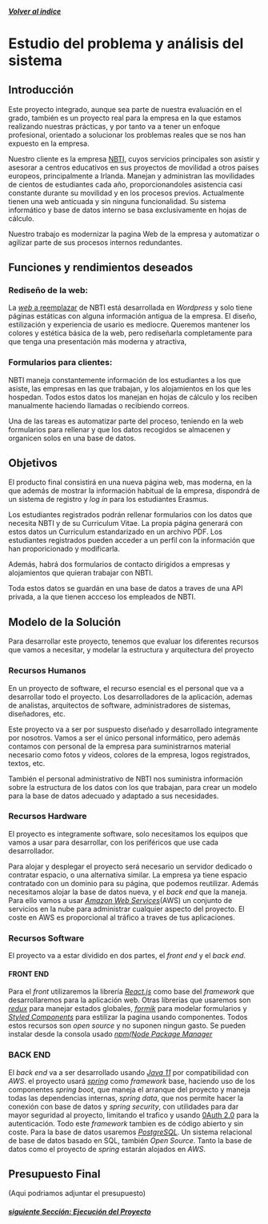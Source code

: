 ##### [Volver al indice](../README.md#índice)

# Estudio del problema y análisis del sistema

## Introducción

Este proyecto integrado, aunque sea parte de nuestra evaluación en el grado, también es un proyecto real para la empresa en la que estamos realizando nuestras prácticas, y por tanto va a tener un enfoque profesional, orientado a solucionar los problemas reales que se nos han expuesto en la empresa.

 Nuestro cliente es la empresa [NBTI](https://nbti.eu/about-us/), cuyos servicios principales son asistir y asesorar a centros educativos en sus proyectos de movilidad a otros paises europeos, principalmente a Irlanda.
 Manejan y administran las movilidades de cientos de estudiantes cada año, proporcionandoles asistencia casi constante durante su movilidad y en los procesos previos. Actualmente tienen una web anticuada y sin ninguna funcionalidad. Su sistema informático y base de datos interno se basa exclusivamente en hojas de cálculo.
 
  Nuestro trabajo es modernizar la pagina Web de la empresa y automatizar o agilizar parte de sus procesos internos redundantes.
 
 ## Funciones y rendimientos deseados
 
 ### Rediseño de la web:
 La [_web_ a reemplazar](https://nbti.eu) de NBTI está desarrollada en _Wordpress_ y solo tiene páginas estáticas con alguna información antigua de la empresa. El diseño, estilización y experiencia de usario es mediocre. Queremos mantener los colores y estética básica de la web, pero rediseñarla completamente para que tenga una presentación más moderna y atractiva,
 
### Formularios para clientes:

NBTI maneja constantemente información de los estudiantes a los que asiste, las empresas en las que trabajan, y los alojamientos en los que les hospedan. Todos estos datos los manejan en hojas de cálculo y los reciben manualmente haciendo llamadas o recibiendo correos.

 Una de las tareas es automatizar parte del proceso, teniendo en la web formularios para rellenar y que los datos recogidos se almacenen y organicen solos en una base de datos.
 
 ## Objetivos
 
 El producto final consistirá en una nueva página web, mas moderna, en la que además de mostrar la información habitual de la empresa, dispondrá de un sistema de registro y _log in_ para los estudiantes Erasmus.
 
 Los estudiantes registrados podrán rellenar formularios con los datos que necesita NBTI y de su Curriculum Vitae. La propia página generará con estos datos un Curriculum estandarizado en un archivo PDF. Los estudiantes registrados pueden acceder a un perfil con la información que han proporicionado y modificarla.

Además, habrá dos formularios de contacto dirigidos a empresas y alojamientos que quieran trabajar con NBTI.

Toda estos datos se guardán en una base de datos a traves de una API privada, a la que tienen accceso los empleados de NBTI.
 
 ## Modelo de la Solución
 
 Para desarrollar este proyecto, tenemos que evaluar los diferentes recursos que vamos a necesitar, y modelar la estructura y arquitectura del proyecto
 
 ### Recursos Humanos
 
 En un proyecto de software, el recurso esencial es el personal que va a desarrollar todo el proyecto. Los desarrolladores de la aplicación, ademas de analistas, arquitectos de software, administradores de sistemas, diseñadores, etc.
 
 Este proyecto va a ser por suspuesto diseñado y desarrollado integramente por nosotros. Vamos a ser el único personal informático, pero además contamos con personal de la empresa para suministrarnos material necesario como fotos y videos, colores de la empresa, logos registrados, textos, etc.
 
 También el personal administrativo de NBTI nos suministra información sobre la estructura de los datos con los que trabajan, para crear un modelo para la base de datos adecuado y adaptado a sus necesidades.
 
 ### Recursos Hardware
 
 El proyecto es integramente software, solo necesitamos los equipos que vamos a usar para desarrollar, con los periféricos que use cada desarrollador.
 
  Para alojar y desplegar el proyecto será necesario un servidor dedicado o contratar espacio, o una alternativa similar. La empresa ya tiene espacio contratado con un dominio para su página, que podemos reutilizar. Además necesitamos alojar la base de datos nueva, y el _back end_ que la maneja. Para ello vamos a usar [_Amazon Web Services_](https://aws.amazon.com/es/)(AWS) un conjunto de servicios en la nube para administrar cualquier aspecto del proyecto. El coste en AWS es proporcional al tráfico a traves de tus aplicaciones.

### Recursos Software

El proyecto va a estar dividido en dos partes, el _front end_ y el _back end_.

 #### FRONT END

Para el _front_ utilizaremos la librería [_React.js_](https://reactjs.org/) como base del _framework_ que desarrollaremos para la aplicación web. Otras librerias que usaremos son [_redux_](https://redux.js.org/) para manejar estados globales,  [_formik_](https://formik.org/) para modelar formularios
y [_Styled Components_](https://styled-components.com/) para estilizar la pagina usando componentes. Todos estos recursos son _open source_ y no suponen ningun gasto. Se pueden instalar desde la consola usado [_npm(Node Package Manager_](https://www.npmjs.com/)

### BACK END

El _back end_ va a ser desarrollado usando [_Java 11_](https://www.oracle.com/es/java/technologies/javase/jdk11-archive-downloads.html) 
 por compatibilidad con _AWS_. el proyecto usará [_spring_](https://spring.io/why-spring) como _framework_ base, haciendo uso de los componentes _spring boot_, que maneja el arranque del proyecto y maneja todas las dependencias internas, _spring data_, que nos permite hacer la conexión con base de datos y _spring security_, con utilidades para dar mayor seguridad al proyecto, limitando el trafico y usando [0Auth 2.0](https://auth0.com/docs/authenticate/protocols/oauth) para la autenticación. Todo este _framework_ tambien es de código abierto y sin coste. Para la base de datos usaremos [_PostgreSQL_](https://www.postgresql.org/). Un sistema relacional de base de datos basado en SQL, también _Open Source_. Tanto la base de datos como el proyecto de _spring_ estarán alojados en _AWS_.


## Presupuesto Final

(Aqui podriamos adjuntar el presupuesto)


##### [siguiente Sección: Ejecución del Proyecto](ejecucion.md)

